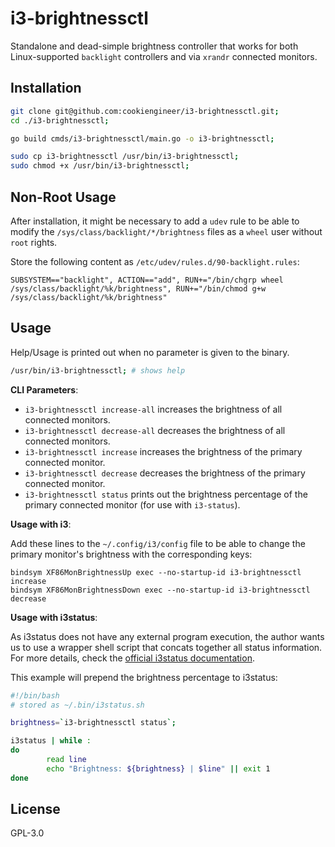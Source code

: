 
# i3-brightnessctl

Standalone and dead-simple brightness controller that works for both Linux-supported `backlight`
controllers and via `xrandr` connected monitors.


## Installation

```bash
git clone git@github.com:cookiengineer/i3-brightnessctl.git;
cd ./i3-brightnessctl;

go build cmds/i3-brightnessctl/main.go -o i3-brightnessctl;

sudo cp i3-brightnessctl /usr/bin/i3-brightnessctl;
sudo chmod +x /usr/bin/i3-brightnessctl;
```


## Non-Root Usage

After installation, it might be necessary to add a `udev` rule to be able to modify the
`/sys/class/backlight/*/brightness` files as a `wheel` user without `root` rights.

Store the following content as `/etc/udev/rules.d/90-backlight.rules`:

```udev
SUBSYSTEM=="backlight", ACTION=="add", RUN+="/bin/chgrp wheel /sys/class/backlight/%k/brightness", RUN+="/bin/chmod g+w /sys/class/backlight/%k/brightness"
```


## Usage

Help/Usage is printed out when no parameter is given to the binary.

```bash
/usr/bin/i3-brightnessctl; # shows help
```

**CLI Parameters**:

- `i3-brightnessctl increase-all` increases the brightness of all connected monitors.
- `i3-brightnessctl decrease-all` decreases the brightness of all connected monitors.
- `i3-brightnessctl increase` increases the brightness of the primary connected monitor.
- `i3-brightnessctl decrease` decreases the brightness of the primary connected monitor.
- `i3-brightnessctl status` prints out the brightness percentage of the primary connected monitor (for use with `i3-status`).

**Usage with i3**:

Add these lines to the `~/.config/i3/config` file to be able to change the primary monitor's
brightness with the corresponding keys:

```i3conf
bindsym XF86MonBrightnessUp exec --no-startup-id i3-brightnessctl increase
bindsym XF86MonBrightnessDown exec --no-startup-id i3-brightnessctl decrease
```

**Usage with i3status**:

As i3status does not have any external program execution, the author wants us to use a
wrapper shell script that concats together all status information. For more details, check
the [official i3status documentation](https://i3wm.org/docs/i3status.html).

This example will prepend the brightness percentage to i3status:

```bash
#!/bin/bash
# stored as ~/.bin/i3status.sh

brightness=`i3-brightnessctl status`;

i3status | while :
do
        read line
        echo "Brightness: ${brightness} | $line" || exit 1
done
```


## License

GPL-3.0

